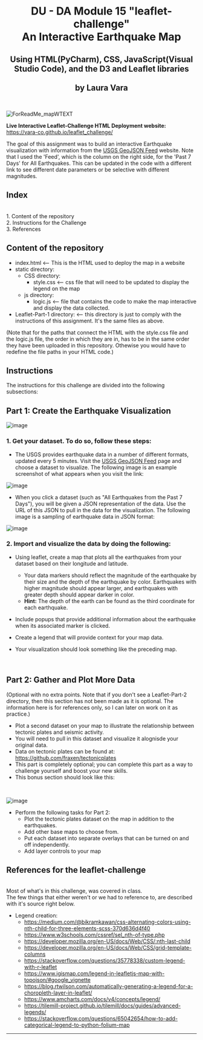 <h1 align="center">DU - DA Module 15 "leaflet-challenge"<br/>
An Interactive Earthquake Map</h1>
<h2 align="center">Using HTML(PyCharm), CSS, JavaScript(Visual Studio Code), and the D3 and Leaflet libraries<br/>
<br/>
by Laura Vara</h2><br/>

![ForReadMe_mapWTEXT](https://github.com/vara-co/leaflet_challenge/assets/152572519/2f8cc091-0bc3-4867-b28d-09b6db44e5f2)


**Live Interactive Leaflet-Challenge HTML Deployment website:** https://vara-co.github.io/leaflet_challenge/

The goal of this assignment was to build an interactive Earthquake visualization with information from the [USGS GeoJSON Feed](https://earthquake.usgs.gov/earthquakes/feed/v1.0/geojson.php) website.
Note that I used the 'Feed', which is the column on the right side, for the 'Past 7 Days' for All Earthquakes. This can be updated in the code with a different link to see different date parameters or be selective with different magnitudes.

<h2>Index</h2><br/>
1. Content of the repository<br/>
2. Instructions for the Challenge<br/>
3. References<br/>

Content of the repository
-----------------------------------------------------------
- index.html    <-- This is the HTML used to deploy the map in a website
- static directory:
  - CSS directory:
    - style.css    <-- css file that will need to be updated to display the legend on the map
  - js directory:
    - logic.js   <-- file that contains the code to make the map interactive and display the data collected.
- Leaflet-Part-1 directory: <-- this directory is just to comply with the instructions of this assignment. It's the same files as above.
  
(Note that for the paths that connect the HTML with the style.css file and the logic.js file, the order in which they are in, has to be in the same order they have been uploaded in this repository. Othewise you would have to redefine the file paths in your HTML code.)

<h2>Instructions</h2>
The instructions for this challenge are divided into the following subsections:

<h2>Part 1: Create the Earthquake Visualization</h2>
 
![image](https://github.com/vara-co/leaflet_challenge/assets/152572519/7adc1087-0830-4e77-9c28-11151dfa3b81)

<h3>1. Get your dataset. To do so, follow these steps:</h3>

- The USGS provides earthquake data in a number of different formats, updated every 5 minutes. Visit the [USGS GeoJSON Feed](https://earthquake.usgs.gov/earthquakes/feed/v1.0/geojson.php) page and choose a dataset to visualize. The following image is an example screenshot of what appears when you visit the link:

![image](https://github.com/vara-co/leaflet_challenge/assets/152572519/d6012dfe-a4b0-4b26-b9e9-1571a4da861a)
  
- When you click a dataset (such as "All Earthquakes from the Past 7 Days"), you will be given a JSON representation of the data. Use the URL of this JSON to pull in the data for the visualization. The following image is a sampling of earthquake data in JSON format:

![image](https://github.com/vara-co/leaflet_challenge/assets/152572519/48d58547-5967-4566-a1e5-16c087fd4165)

<h3>2. Import and visualize the data by doing the following:</h3>

- Using leaflet, create a map that plots all the earthquakes from your dataset based on their longitude and latitude.
  - Your data markers should reflect the magnitude of the earthquake by their size and the depth of the earthquake by color. Earthquakes with higher magnitude should appear larger, and earthquakes with greater depth should appear darker in color.
  - **Hint:** The depth of the earth can be found as the third coordinate for each earthquake.
  
- Include popups that provide additional information about the earthquake when its associated marker is clicked.
- Create a legend that will provide context for your map data.
- Your visualization should look something like the preceding map.

<br/>

<h2>Part 2: Gather and Plot More Data</h2>
(Optional with no extra points. Note that if you don't see a Leaflet-Part-2 directory, then this section has not been made as it is optional. The information here is for references only, so I can later on work on it as practice.)

- Plot a second dataset on your map to illustrate the relationship between tectonic plates and seismic activity.
- You will need to pull in this dataset and visualize it alognisde your original data.
- Data on tectonic plates can be found at: https://github.com/fraxen/tectonicplates
- This part is completely optional; you can complete this part as a way to challenge yourself and boost your new skills.
- This bonus section should look like this:

<br/>

![image](https://github.com/vara-co/leaflet_challenge/assets/152572519/13912fed-007e-4697-a2db-2d4c4a97505f)


- Perform the following tasks for Part 2:
  - Plot the tectonic plates dataset on the map in addition to the earthquakes.
  - Add other base maps to choose from.
  - Put each dataset into separate overlays that can be turned on and off independently.
  - Add layer controls to your map
 

<h2>References for the leaflet-challenge</h2><br/>
Most of what's in this challenge, was covered in class.<br/>
The few things that either weren't or we had to reference to, are described
with it's source right below.<br/>


- Legend creation:
  - https://medium.com/@bikramkawan/css-alternating-colors-using-nth-child-for-three-elements-scss-370d636d4f40
  - https://www.w3schools.com/cssref/sel_nth-of-type.php
  - https://developer.mozilla.org/en-US/docs/Web/CSS/:nth-last-child
  - https://developer.mozilla.org/en-US/docs/Web/CSS/grid-template-columns
  - https://stackoverflow.com/questions/35778338/custom-legend-with-r-leaflet
  - https://www.igismap.com/legend-in-leafletjs-map-with-topojson/#google_vignette
  - https://blog.rtwilson.com/automatically-generating-a-legend-for-a-choropleth-layer-in-leaflet/
  - https://www.amcharts.com/docs/v4/concepts/legend/
  - https://tilemill-project.github.io/tilemill/docs/guides/advanced-legends/
  - https://stackoverflow.com/questions/65042654/how-to-add-categorical-legend-to-python-folium-map

    
----------------------------------------------------------------------------------------------
